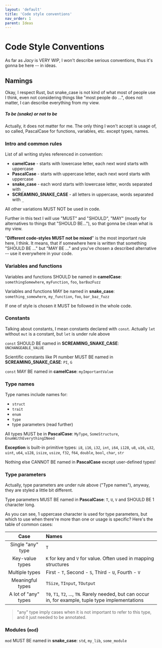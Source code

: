 ```yaml
---
layout: 'default'
title: 'Code style conventions'
nav_order: 1
parent: Ideas
---
```


# Code Style Conventions

As far as *Jacy* is VERY WIP, I won't describe serious conventions, thus it's gonna be here -- in ideas.

## Namings

Okay, I respect Rust, but snake_case is not kind of what most of people use I think, even not considering things like
"most people do ...", does not matter, I can describe everything from my view.


##### To be (snake) or not to be

Actually, it does not matter for me. The only thing I won't accept is usage of, so called, PascalCase for functions,
variables, etc. except types, names.


### Intro and common rules

List of all writing styles referenced in convention:
 - __camelCase__ - starts with lowercase letter, each next word starts with uppercase
 - __PascalCase__ - starts with uppercase letter, each next word starts with uppercase
 - __snake_case__ - each word starts with lowercase letter, words separated with `_`
 - __SCREAMING_SNAKE_CASE__ - all letters in uppercase, words separated with `_`

All other variations MUST NOT be used in code.

Further in this text I will use "MUST" and "SHOULD", "MAY" (mostly for alternatives to things that "SHOULD BE..."), so
that gonna be clean what is my view.

"__Different code-styles MUST not be mixed__" is the most important rule here, I think. It means, that if somewhere here
is written that something "SHOULD BE ..." but "MAY BE ..." and you've chosen a described alternative -- use it
everywhere in your code.


### Variables and functions

Variables and functions SHOULD be named in __camelCase__: `somethingSomewhere`, `myFunction`, `foo`, `barBazFuzz`

Variables and functions MAY be named in __snake_case__: `something_somewhere`, `my_function`, `foo`, `bar_baz_fuzz`

If one of style is chosen it MUST be followed in the whole code.


### Constants

Talking about constants, I mean constants declared with `const`. Actually `let` without `mut` is a constant, but `let`
is under rule above

`const` SHOULD BE named in __SCREAMING_SNAKE_CASE__: `UNCHANGEABLE_VALUE`

Scientific constants like PI number MUST BE named in __SCREAMING_SNAKE_CASE__: `PI`, `G`

`const` MAY BE named in __camelCase__: `myImportantValue`

### Type names

Type names include names for:
 - `struct`
 - `trait`
 - `enum`
 - `type`
 - type parameters (read further)

All types MUST be in __PascalCase__: `MyType`, `SomeStructure`, `EnumWithEverythingINeed`

__Exception__ is built-in primitive types: `i8`, `i16`, `i32`, `int`, `i64`, `i128`, `u8`, `u16`, `u32`, `uint`, `u64`,
`u128`, `isize`, `usize`, `f32`, `f64`, `double`, `bool`, `char`, `str`

Nothing else CANNOT BE named in __PascalCase__ except user-defined types!

### Type parameters

Actually, type parameters are under rule above ("Type names"), anyway, they are styled a little bit different.

Type parameters MUST BE named in __PascalCase__: `T`, `U`, `V` and SHOULD BE 1 character long.

As you can see, 1 uppercase character is used for type parameters, but which to use when there're more than one or usage
is specific? Here's the table of common cases:

|   Case   |   Names   |
| :------: | :-------- |
| Single "any" type | `T` |
| Key-value types | `K` for key and `V` for value. Often used in mapping structures |
| Multiple types | First - `T`, Second - `S`, Third - `U`, Fourth - `V` |
| Meaningful types | `TSize`, `TInput`, `TOutput` |
| A lot of "any" types | `T0`, `T1`, `T2`, ..., `TN`. Rarely needed, but can occur in, for example, tuple type implementations |

> "any" type imply cases when it is not important to refer to this type, and it just needed to be annotated.

### Modules (`mod`)

`mod` MUST BE named in __snake_case__: `std`, `my_lib`, `some_module`

